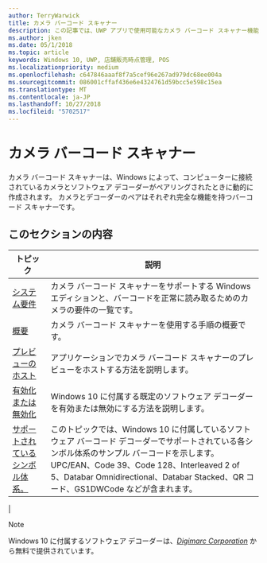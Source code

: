 ```yaml
---
author: TerryWarwick
title: カメラ バーコード スキャナー
description: この記事では、UWP アプリで使用可能なカメラ バーコード スキャナー機能と、その使用方法を示すハウツー記事へのリンクを示します。
ms.author: jken
ms.date: 05/1/2018
ms.topic: article
keywords: Windows 10, UWP, 店舗販売時点管理, POS
ms.localizationpriority: medium
ms.openlocfilehash: c647846aaaf8f7a5cef96e267ad979dc68ee004a
ms.sourcegitcommit: 086001cffaf436e6e4324761d59bcc5e598c15ea
ms.translationtype: MT
ms.contentlocale: ja-JP
ms.lasthandoff: 10/27/2018
ms.locfileid: "5702517"
---
```

# <a name="camera-barcode-scanner"></a>カメラ バーコード スキャナー
カメラ バーコード スキャナーは、Windows によって、コンピューターに接続されているカメラとソフトウェア デコーダーがペアリングされたときに動的に作成されます。  カメラとデコーダーのペアはそれぞれ完全な機能を持つバーコード スキャナーです。   

## <a name="in-this-section"></a>このセクションの内容
|トピック |説明 |
|------|------------|
| [システム要件](pos-camerabarcode-system-requirements.md)  | カメラ バーコード スキャナーをサポートする Windows エディションと、バーコードを正常に読み取るためのカメラの要件の一覧です。 |
| [概要](pos-camerabarcode-get-started.md)              | カメラ バーコード スキャナーを使用する手順の概要です。 |
| [プレビューのホスト](pos-camerabarcode-hosting-preview.md)          | アプリケーションでカメラ バーコード スキャナーのプレビューをホストする方法を説明します。 |
| [有効化または無効化](pos-camerabarcode-enable-disable.md)         | Windows 10 に付属する既定のソフトウェア デコーダーを有効または無効にする方法を説明します。 |
| [サポートされているシンボル体系。](pos-camerabarcode-symbologies.md) | このトピックでは、Windows 10 に付属しているソフトウェア バーコード デコーダーでサポートされている各シンボル体系のサンプル バーコードを示します。UPC/EAN、Code 39、Code 128、Interleaved 2 of 5、Databar Omnidirectional、Databar Stacked、QR コード、GS1DWCode などが含まれます。 |
| 

> [!NOTE]
> Windows 10 に付属するソフトウェア デコーダーは、[*Digimarc Corporation*](https://www.digimarc.com/) から無料で提供されています。
